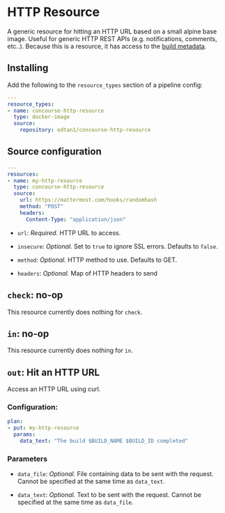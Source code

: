 # HTTP Resource

A generic resource for hitting an HTTP URL based on a small alpine base image.  Useful for generic HTTP REST APIs (e.g. notifications, comments, etc..).  Because this is a resource, it has access to the [build metadata](https://concourse-ci.org/implementing-resources.html#section_resource-metadata).

## Installing

Add the following to the `resource_types` section of a pipeline config:

```yaml
---
resource_types:
- name: concourse-http-resource
  type: docker-image
  source:
    repository: edtan1/concourse-http-resource
```

## Source configuration

```yaml
---
resources:
- name: my-http-resource
  type: concourse-http-resource
  source:
    url: https://mattermost.com/hooks/randomhash
    method: "POST"
    headers:
      Content-Type: "application/json"
```

* `url`: *Required.* HTTP URL to access.

* `insecure`: *Optional.* Set to `true` to ignore SSL errors.  Defaults to `false`.

* `method`: *Optional.* HTTP method to use.  Defaults to GET.

* `headers`: *Optional.* Map of HTTP headers to send

## `check`: no-op

This resource currently does nothing for `check`.

## `in`: no-op

This resource currently does nothing for `in`.

## `out`: Hit an HTTP URL

Access an HTTP URL using curl.

### Configuration:

``` yaml
plan:
- put: my-http-resource
  params:
    data_text: "The build $BUILD_NAME $BUILD_ID completed"
```

### Parameters

* `data_file`: *Optional.* File containing data to be sent with the request.  Cannot be specified at the same time as `data_text`.

* `data_text`: *Optional.* Text to be sent with the request.  Cannot be specified at the same time as `data_file`.
